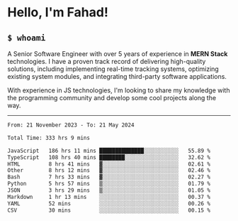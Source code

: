 <h1>Hello, I'm Fahad!</h1>

<h2><code>$ whoami</code></h2>

A Senior Software Engineer with over 5 years of experience in **MERN Stack** technologies. I have a proven track record of delivering high-quality solutions, including implementing real-time tracking systems, optimizing existing system modules, and integrating third-party software applications.

With experience in JS technologies, I'm looking to share my knowledge with the programming community and develop some cool projects along the way.

---

<!--START_SECTION:waka-->

```txt
From: 21 November 2023 - To: 21 May 2024

Total Time: 333 hrs 9 mins

JavaScript   186 hrs 11 mins ██████████████░░░░░░░░░░░   55.89 %
TypeScript   108 hrs 40 mins ████████░░░░░░░░░░░░░░░░░   32.62 %
HTML         8 hrs 41 mins   ▓░░░░░░░░░░░░░░░░░░░░░░░░   02.61 %
Other        8 hrs 12 mins   ▓░░░░░░░░░░░░░░░░░░░░░░░░   02.46 %
Bash         7 hrs 33 mins   ▓░░░░░░░░░░░░░░░░░░░░░░░░   02.27 %
Python       5 hrs 57 mins   ▒░░░░░░░░░░░░░░░░░░░░░░░░   01.79 %
JSON         3 hrs 29 mins   ▒░░░░░░░░░░░░░░░░░░░░░░░░   01.05 %
Markdown     1 hr 13 mins    ░░░░░░░░░░░░░░░░░░░░░░░░░   00.37 %
YAML         52 mins         ░░░░░░░░░░░░░░░░░░░░░░░░░   00.26 %
CSV          30 mins         ░░░░░░░░░░░░░░░░░░░░░░░░░   00.15 %
```

<!--END_SECTION:waka-->

<!--
**heyFahad/heyFahad** is a ✨ _special_ ✨ repository because its `README.md` (this file) appears on your GitHub profile.

Here are some ideas to get you started:

- 🔭 I’m currently working on ...
- 🌱 I’m currently learning ...
- 👯 I’m looking to collaborate on ...
- 🤔 I’m looking for help with ...
- 💬 Ask me about ...
- 📫 How to reach me: ...
- 😄 Pronouns: ...
- ⚡ Fun fact: ...
-->
